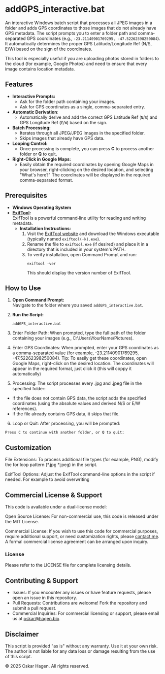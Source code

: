 # addGPS_interactive.bat

An interactive Windows batch script that processes all JPEG images in a folder and adds GPS coordinates to those images that do not already have GPS metadata. The script prompts you to enter a folder path and comma-separated GPS coordinates (e.g., `-23.21140901769295, -47.52262398250084`). It automatically determines the proper GPS Latitude/Longitude Ref (N/S, E/W) based on the sign of the coordinates.

This tool is especially useful if you are uploading photos stored in folders to the cloud (for example, Google Photos) and need to ensure that every image contains location metadata.

## Features

- **Interactive Prompts:**  
  - Ask for the folder path containing your images.
  - Ask for GPS coordinates as a single, comma-separated entry.
- **Automatic Derivation:**  
  - Automatically derive and add the correct GPS Latitude Ref (`N`/`S`) and GPS Longitude Ref (`E`/`W`) based on the sign.
- **Batch Processing:**  
  - Iterates through all JPEG/JPEG images in the specified folder.
  - Skips images that already have GPS data.
- **Looping Control:**  
  - Once processing is complete, you can press **C** to process another folder or **Q** to quit.
- **Right-Click in Google Maps:**  
  - Easily obtain the required coordinates by opening Google Maps in your browser, right-clicking on the desired location, and selecting "What's here?" The coordinates will be displayed in the required comma-separated format.

## Prerequisites

- **Windows Operating System**
- **[ExifTool](https://exiftool.org/):**  
  ExifTool is a powerful command‑line utility for reading and writing metadata.  
  - **Installation Instructions:**  
    1. Visit the [ExifTool website](https://exiftool.org/) and download the Windows executable (typically named `exiftool(-k).exe`).
    2. Rename the file to `exiftool.exe` (if desired) and place it in a directory that is included in your system's PATH.
    3. To verify installation, open Command Prompt and run:
       ```batch
       exiftool -ver
       ```
       This should display the version number of ExifTool.

## How to Use

1. **Open Command Prompt:**  
   Navigate to the folder where you saved `addGPS_interactive.bat`.

2. **Run the Script:**  
   ```batch
   addGPS_interactive.bat
   ```
   
3. Enter Folder Path:
When prompted, type the full path of the folder containing your images (e.g., C:\Users\YourName\Pictures).

4. Enter GPS Coordinates:
When prompted, enter your GPS coordinates as a comma-separated value (for example, -23.21140901769295, -47.52262398250084).
Tip:
To easily get these coordinates, open Google Maps, right-click on the desired location. The coordinates will appear in the required format, just click it (this will coppy it automatically)

5. Processing:
The script processes every .jpg and .jpeg file in the specified folder:

- If the file does not contain GPS data, the script adds the specified coordinates (using the absolute values and derived N/S or E/W references).
- If the file already contains GPS data, it skips that file.

6. Loop or Quit:
After processing, you will be prompted:

```batch
Press C to continue with another folder, or Q to quit:
```
## Customization
File Extensions:
To process additional file types (for example, PNG), modify the for loop pattern (*.jpg *.jpeg) in the script.

ExifTool Options:
Adjust the ExifTool command-line options in the script if needed. For example to avoid overwriting

## Commercial License & Support
This code is available under a dual-license model:

Open Source License:
For non-commercial use, this code is released under the MIT License.

Commercial License:
If you wish to use this code for commercial purposes, require additional support, or need customization rights, please [contact me](mailto:oskar@hagen.bio). A formal commercial license agreement can be arranged upon inquiry.

### License
Please refer to the LICENSE file for complete licensing details.

## Contributing & Support
- Issues:
If you encounter any issues or have feature requests, please open an issue in this repository.
- Pull Requests:
Contributions are welcome! Fork the repository and submit a pull request.
- Commercial Inquiries:
For commercial licensing or support, please email us at oskar@hagen.bio.

## Disclaimer
This script is provided "as is" without any warranty. Use it at your own risk. The author is not liable for any data loss or damage resulting from the use of this script.

© 2025 Oskar Hagen. All rights reserved.
